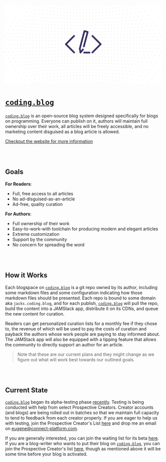 ![Banner](/banner.svg)

# [`coding.blog`](https://coding.blog)

[`coding.blog`](https://coding.blog) is an open-source blog system designed specifically for blogs on programming. Everyone can publish on it, authors will maintain full ownership over their work, all articles will be freely accessible, and no marketing content disguised as a blog article is allowed.

[Checkout the website for more information](https://coding.blog)


<br><br>

## Goals

**For Readers**:
- Full, free access to all articles
- No ad-disguised-as-an-article
- Ad-free, quality curation

**For Authors**:
- Full ownership of their work
- Easy-to-work-with toolchain for producing modern and elegant articles
- Extreme customization
- Support by the community
- No concern for spreading the word

<br><br>

## How it Works

Each blogspace on [`coding.blog`](https://coding.blog) is a git repo owned by its author, including some markdown files
and some configuration indicating how those markdown files should be presented. Each repo is bound to some domain aka `jacks.coding.blog`, and for each publish, [`coding.blog`](https://coding.blog) will pull the repo, build the content into
a JAMStack app, distribute it on its CDNs, and queue the new content for curation.

Readers can get personalized curation lists for a monthly fee if they chose to, the revenue of which will be used to pay the costs of curation and payback the authors whose work people are paying to stay informed about. The JAMStack app will also be equipped with a tipping feature that allows the community to directly support an author for an article.

> Note that these are our current plans and they might change as we figure out what will
> work best towards our outlined goals.

<br><br>

## Current State

[`coding.blog`](https://coding.blog) began its alpha-testing phase [recently](https://coding.blog/updates/update-1). Testing is being conducted with help from select Prospective Creators. Creator accounts (and blogs) are being rolled out in batches so that we maintain full capacity to tend to feedback from each creator properly. If you are eager to help us with testing, join the Prospective Creator's List [here](https://coding.blog/creators) and drop me an email on eugene@connect-platform.com.

If you are generally interested, you can join the waiting list for its beta [here](https://coding.blog). If you are a blog-writer who wants to put their blog on [`coding.blog`](https://coding.blog), you can join the Prospective Creator's list [here](https://coding.blog/creators), though as mentioned above it will be some time before your blog is activated.

